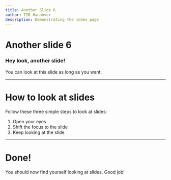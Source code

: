 ```yaml
---
title: Another Slide 6
author: TIB Hannover
description: Demonstrating the index page
---
```



# Another slide 6

### Hey look, another slide!

You can look at this slide as long as you want.

---

# How to look at slides

Follow these three simple steps to look at slides:

1. Open your eyes
2. Shift the focus to the slide
3. Keep looking at the slide

---

# Done!
You should now find yourself looking at slides. Good job!